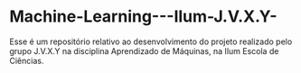 # Machine-Learning---Ilum-J.V.X.Y-
Esse é um repositório relativo ao desenvolvimento do projeto realizado pelo grupo J.V.X.Y na disciplina Aprendizado de Máquinas, na Ilum Escola de Ciências.
